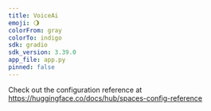 ```yaml
---
title: VoiceAi
emoji: 🌖
colorFrom: gray
colorTo: indigo
sdk: gradio
sdk_version: 3.39.0
app_file: app.py
pinned: false
---
```


Check out the configuration reference at https://huggingface.co/docs/hub/spaces-config-reference
